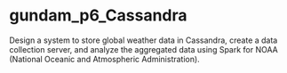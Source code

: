 # gundam_p6_Cassandra
Design a system to store global weather data in Cassandra, create a data collection server, and analyze the aggregated data using Spark for NOAA (National Oceanic and Atmospheric Administration).
